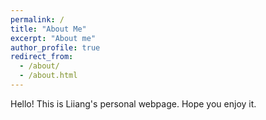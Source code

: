 ```yaml
---
permalink: /
title: "About Me"
excerpt: "About me"
author_profile: true
redirect_from: 
  - /about/
  - /about.html
---
```


Hello! This is Liiang's personal webpage. Hope you enjoy it.

